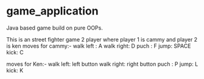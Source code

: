 # game_application
Java based game build on pure OOPs.

This is an street fighter game 
2 player 
where player 1 is cammy and player 2 is ken
moves for cammy:-
walk left : A
walk right: D
puch : F
jump: SPACE
kick: C


moves for Ken:-
walk left: left button 
walk right: right button
puch : P
jump: L
kick: K
